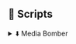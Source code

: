 
## 📖 Scripts
<details closed>
  <summary>⬇️ Media Bomber</summary>
  
- **Name:** message_bomber
- **Version:** 5.8
- **Last Updated:** October 25, 2024
- **Author:** Suryadip Sarkar
- **Description:** A script for bombing your friends with custom messages. Just for educational purposes. May or May not cause bans.

 ## Features
  
- `Customizable Message Bombing`
- `Anti Ban Features`
- `Custom Message Input`
- `Schedule Bomb Feature`
- `Enhanced User Experience`
- `Translations`

## Download 

- `Import from URL`

   `Copy & paste this url in the `Import from URL` button in the scripts tab.`

  `[Press & Hold to Copy URL](https://raw.githubusercontent.com/suryadip2008/SE-Scripts/main/scripts/message_bomber.js)`

- `Download From Github`

  `Click the link below to download `Message Bomber` directly from GitHub:`

  `[Download Message Bomber](https://github.com/suryadip2008/SE-Scripts/blob/main/scripts/message_bomber.js)


## Screenshots

- `<p align="center">
  <img src="scripts/screenshots/message_bomber_1.jpg" width="45%" style="margin-right:10px;" />`
  `<img src="scripts/screenshots/message_bomber_2.jpg" width="45%" />`
</p>`

</details>
